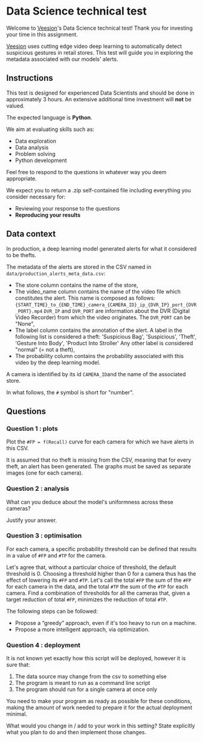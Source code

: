 # Data Science technical test

Welcome to [Veesion](https://veesion.io/)'s Data Science technical test!
Thank you for investing your time in this assignment.

[Veesion](https://veesion.io/) uses cutting edge video deep learning to automatically detect suspicious gestures in retail stores. This test will guide you in exploring the metadata associated with our models' alerts.

## Instructions

This test is designed for experienced Data Scientists and should be done in approximately 3 hours.
An extensive additional time investment will **not** be valued.

The expected language is **Python**.

We aim at evaluating skills such as:
- Data exploration
- Data analysis
- Problem solving
- Python development

Feel free to respond to the questions in whatever way you deem appropriate.

We expect you to return a .zip self-contained file including everything you consider necessary for:
- Reviewing your response to the questions
- **Reproducing your results**

## Data context

In production, a deep learning model generated alerts for what it considered to be thefts. 

The metadata of the alerts are stored in the CSV named in `data/production_alerts_meta_data.csv`:
- The store column contains the name of the store,
- The video_name column contains the name of the video file which constitutes the alert. This name is composed as follows: `{START_TIME}_to_{END_TIME}_camera_{CAMERA_ID}_ip_{DVR_IP}_port_{DVR_PORT}.mp4` `DVR_IP` and `DVR_PORT` are information about the DVR (Digital Video Recorder) from which the video originates. The `DVR_PORT` can be "None",
- The label column contains the annotation of the alert. A label in the following list is considered a theft: 'Suspicious Bag', 'Suspicious', 'Theft', 'Gesture Into Body', 'Product Into Stroller' Any other label is considered "normal" (= not a theft),
- The probability column contains the probability associated with this video by the deep learning model.

A camera is identified by its id `CAMERA_ID`and the name of the associated store. 

In what follows, the `#` symbol is short for "number".

## Questions

### Question 1 : plots

Plot the `#FP = f(Recall)` curve for each camera for which we have alerts in this CSV. 

It is assumed that no theft is missing from the CSV, meaning that for every theft, an alert has been generated. The graphs must be saved as separate images (one for each camera).

### Question 2 : analysis

What can you deduce about the model's uniformness across these cameras?

Justify your answer.

### Question 3 : optimisation

For each camera, a specific probability threshold can be defined that results in a value of `#FP` and `#TP` for the camera. 

Let's agree that, without a particular choice of threshold, the default threshold is 0. 
Choosing a threshold higher than 0 for a camera thus has the effect of lowering its `#FP` and `#TP`. 
Let's call the total `#FP` the sum of the `#FP` for each camera in the data, and the total `#TP` the sum of the `#TP` for each camera.
Find a combination of thresholds for all the cameras that, given a target reduction of total `#FP`, minimizes the reduction of total `#TP`.

The following steps can be followed: 
- Propose a “greedy” approach, even if it's too heavy to run on a machine. 
- Propose a more intelligent approach, via optimization.

### Question 4 : deployment

It is not known yet exactly how this script will be deployed, however it is sure that:

1. The data source may change from the csv to something else
2. The program is meant to run as a command line script
3. The program should run for a single camera at once only

You need to make your program as ready as possible for these conditions,
making the amount of work needed to prepare it for the actual deployment
minimal.

What would you change in / add to your work in this setting? State explicitly
what you plan to do and then implement those changes.
